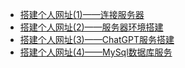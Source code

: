 - [搭建个人网址(1)——连接服务器](搭建个人网址(1)——连接服务器.md)
- [搭建个人网址(2)——服务器环境搭建](搭建个人网址(2)——服务器环境搭建.md)
- [搭建个人网址(3)——ChatGPT服务搭建](搭建个人网址(3)——ChatGPT服务搭建.md)
- [搭建个人网址(4)——MySql数据库服务](搭建个人网址(4)——MySql数据库服务.md)